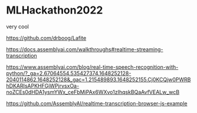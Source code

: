 # MLHackathon2022

very cool


https://github.com/drboog/Lafite

https://docs.assemblyai.com/walkthroughs#realtime-streaming-transcription

https://www.assemblyai.com/blog/real-time-speech-recognition-with-python/?_ga=2.67064554.535427374.1648252128-2040114862.1648252128&_gac=1.215489893.1648252155.Cj0KCQjw0PWRBhDKARIsAPKHFGjWPjrvsxOa-noZCEs0dHDA1ysmYWx_ceFbMiPAx6WXvo1zIhqskBQaAvfVEALw_wcB

https://github.com/AssemblyAI/realtime-transcription-browser-js-example
